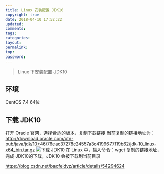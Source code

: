 ```yaml
---
title: Linux 安装配置 JDK10
copyright: true
date: 2018-04-10 17:52:22
updated:
comments:
tags:
categories:
layout:
permalink:
top:
password:
---
```


<blockquote class="blockquote-center"> Linux 下安装配置 JDK10 </blockquote>

<!-- more -->

## 环境
CentOS 7.4 64位

## 下载 JDK10
打开 Oracle 官网，选择合适的版本，复制下载链接
当前复制的链接地址为：http://download.oracle.com/otn-pub/java/jdk/10+46/76eac37278c24557a3c4199677f19b62/jdk-10_linux-x64_bin.tar.gz
![下载 JDK10](/upload_image/jdk10.png "下载 JDK10")
在 Linux 中，输入命令：wget 复制的链接地址，完成 JDK10的下载，JDK10 会被下载到当前目录

https://blog.csdn.net/baofeidyz/article/details/54294624